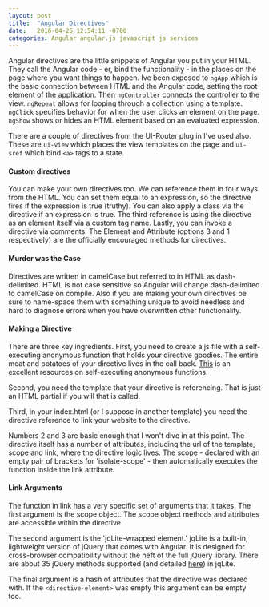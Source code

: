 ```yaml
---
layout: post
title:  "Angular Directives"
date:   2016-04-25 12:54:11 -0700
categories: Angular angular.js javascript js services
---
```

Angular directives are the little snippets of Angular you put in your HTML. They call the Angular code - er, bind the functionality - in the places on the page where you want things to happen. Ive been exposed to `ngApp` which is the basic connection between HTML and the Angular code, setting the root element of the application. Then   `ngController` connects the controller to the view. `ngRepeat` allows for looping through a collection using a template. `ngClick` specifies behavior for when the user clicks an element on the page. `ngShow` shows or hides an HTML element based on an evaluated expression.

There are a couple of directives from the UI-Router plug in I've used also. These are `ui-view` which places the view templates on the page and `ui-sref` which bind `<a>` tags to a state.

#### Custom directives
You can make your own directives too. We can reference them in four ways from the HTML. You can set them equal to an expression, so the directive fires if the expression is true (truthy). You can also apply a class via the directive if an expression is true. The third reference is using the directive as an element itself via a custom tag name. Lastly, you can invoke a directive via comments. The Element and Attribute (options 3 and 1 respectively) are the officially encouraged methods for directives.

#### Murder was the Case
Directives are written in camelCase but referred to in HTML as dash-delimited. HTML is not case sensitive so Angular will change dash-delimited to camelCase on compile. Also if you are making your own directives be sure to name-space them with something unique to avoid needless and hard to diagnose errors when you have overwritten other functionality.

#### Making a Directive
There are three key ingredients. First, you need to create a js file with a self-executing anonymous function that holds your directive goodies. The entire meat and potatoes of your directive lives in the call back. [This](http://esbueno.noahstokes.com/post/77292606977/self-executing-anonymous-functions-or-how-to-write) is an excellent resources on self-executing anonymous functions.

Second, you need the template that your directive is referencing. That is just an HTML partial if you will that is called.

Third, in your index.html (or I suppose in another template) you need the directive reference to link your website to the directive.

Numbers 2 and 3 are basic enough that I won't dive in at this point. The directive itself has a number of attributes, including the url of the template, scope and link, where the directive logic lives. The scope - declared with an empty pair of brackets for 'isolate-scope' - then automatically executes the function inside the link attribute.

#### Link Arguments
The function in link has a very specific set of arguments that it takes. The first argument is the scope object. The scope object methods and attributes are accessible within the directive.

The second argument is the 'jqLite-wrapped element.' jqLite is a built-in, lightweight version of jQuery that comes with Angular. It is designed for cross-browser compatibility without the heft of the full jQuery library. There are about 35 jQuery methods supported (and detailed [here](https://docs.angularjs.org/api/ng/function/angular.element)) in jqLite.

The final argument is a hash of attributes that the directive was declared with. If the `<directive-element>` was empty this argument can be empty too.
